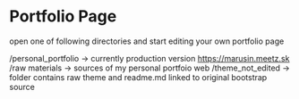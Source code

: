Portfolio Page
===========================================================
open one of following directories and start editing your own portfolio page

/personal_portfolio -> currently production version https://marusin.meetz.sk
/raw materials -> sources of my personal portfoio web
/theme_not_edited -> folder contains raw theme and readme.md linked to original bootstrap source
